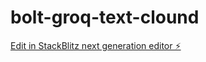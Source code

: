 # bolt-groq-text-clound

[Edit in StackBlitz next generation editor ⚡️](https://stackblitz.com/~/github.com/icools/bolt-groq-text-clound)